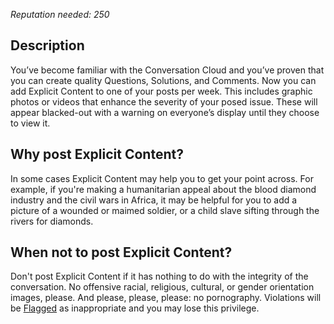 *Reputation needed: 250*
## Description ##
You’ve become familiar with the Conversation Cloud and you’ve proven that you 
can create quality Questions, Solutions, and Comments. Now you can add Explicit 
Content to one of your posts per week. This includes graphic photos or videos 
that enhance the severity of your posed issue. These will appear 
blacked-out with a warning on everyone’s display until they choose to 
view it. 

## Why post Explicit Content? ##
In some cases Explicit Content may help you to get your point across. For 
example, if you're making a humanitarian appeal about the blood diamond 
industry and the civil wars in Africa, it may be helpful for you to add 
a picture of a wounded or maimed soldier, or a child slave sifting through 
the rivers for diamonds. 

## When not to post Explicit Content? ##
Don't post Explicit Content if it has nothing to do with the integrity of the 
conversation. No offensive racial, religious, cultural, or gender 
orientation images, please. And please, please, please: no pornography. 
Violations will be [Flagged][1] as inappropriate and you may lose this
privilege.

[1]: /help/privileges/flagging/